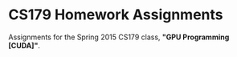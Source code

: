 CS179 Homework Assignments
=======================

Assignments for the Spring 2015 CS179 class, **"GPU Programming [CUDA]"**.
